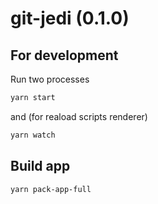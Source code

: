 # git-jedi (0.1.0)

## For development

Run two processes

```sh
yarn start
```

and (for reaload scripts renderer)

```sh
yarn watch
```

## Build app

```sh
yarn pack-app-full
```
